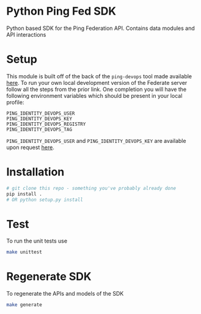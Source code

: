 # Python Ping Fed SDK

Python based SDK for the Ping Federation API.
Contains data modules and API interactions


# Setup

This module is built off of the back of the `ping-devops` tool made available [here](https://pingidentity-devops.gitbook.io/devops/getstarted). To run your own local development version of the Federate server follow all the steps from the prior link. One completion you will have the following environment variables which should be present in your local profile:

```
PING_IDENTITY_DEVOPS_USER
PING_IDENTITY_DEVOPS_KEY
PING_IDENTITY_DEVOPS_REGISTRY
PING_IDENTITY_DEVOPS_TAG
```

`PING_IDENTITY_DEVOPS_USER` and `PING_IDENTITY_DEVOPS_KEY` are available upon request [here](https://bit.ly/ping-devops-request).


# Installation

```bash
# git clone this repo - something you've probably already done
pip install .
# OR python setup.py install
```


# Test

To run the unit tests use

```bash
make unittest
```


# Regenerate SDK

To regenerate the APIs and models of the SDK

```bash
make generate
```

